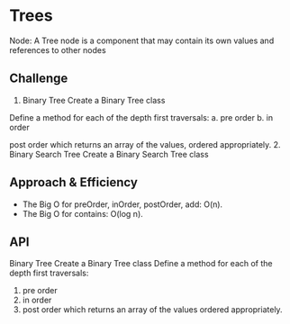 # Trees

Node:
A Tree node is a component that may contain its own values and references to other nodes

## Challenge

1. Binary Tree
Create a Binary Tree class

Define a method for each of the depth first traversals:
a. pre order
b. in order

post order which returns an array of the values, ordered appropriately.
2. Binary Search Tree
Create a Binary Search Tree class

## Approach & Efficiency

- The Big O for preOrder, inOrder, postOrder, add: O(n).
- The Big O for contains: O(log n).

## API

Binary Tree
Create a Binary Tree class
Define a method for each of the depth first traversals:

1. pre order
2. in order
3. post order which returns an array of the values ordered appropriately.
